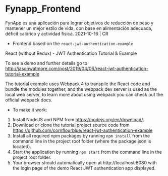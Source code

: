 # Fynapp_Frontend
FynApp es una aplicación para lograr objetivos de reducción de peso y mantener un mejor estilo de vida, con base en alimentación adecuada, déficit calórico y actividad física.
2021-10-16 | CR

- Frontend based on the `react-jwt-authentication-example`

React (without Redux) - JWT Authentication Tutorial & Example

To see a demo and further details go to http://jasonwatmore.com/post/2019/04/06/react-jwt-authentication-tutorial-example

The tutorial example uses Webpack 4 to transpile the React code and bundle the modules together, and the webpack dev server is used as the local web server, to learn more about using webpack you can check out the official webpack docs.

- To make it work:

1. Install NodeJS and NPM from https://nodejs.org/en/download/.
2. Download or clone the tutorial project source code from https://github.com/cornflourblue/react-jwt-authentication-example
3. Install all required npm packages by running `npm install` from the command line in the project root folder (where the package.json is located).
4. Start the application by running `npm start` from the command line in the project root folder.
5. Your browser should automatically open at http://localhost:8080 with the login page of the demo React JWT authentication app displayed.
